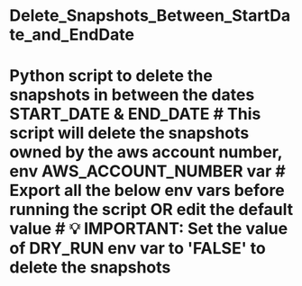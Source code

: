# Delete_Snapshots_Between_StartDate_and_EndDate
# Python script to delete the snapshots in between the dates START_DATE &amp; END_DATE # This script will delete the snapshots owned by the aws account number, env AWS_ACCOUNT_NUMBER var # Export all the below env vars before running the script OR edit the default value # 💡 IMPORTANT: Set the value of DRY_RUN env var to 'FALSE' to delete the snapshots
